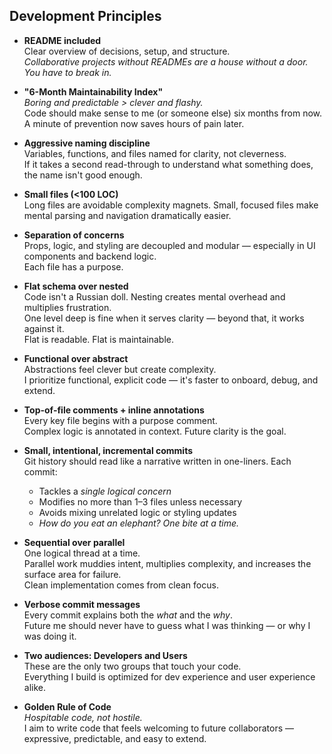 ## Development Principles

-   **README included**  
    Clear overview of decisions, setup, and structure.  
    _Collaborative projects without READMEs are a house without a door. You have to break in._

-   **"6-Month Maintainability Index"**  
    _Boring and predictable > clever and flashy._  
    Code should make sense to me (or someone else) six months from now.  
    A minute of prevention now saves hours of pain later.

-   **Aggressive naming discipline**  
    Variables, functions, and files named for clarity, not cleverness.  
    If it takes a second read-through to understand what something does, the name isn't good enough.

-   **Small files (<100 LOC)**  
    Long files are avoidable complexity magnets. Small, focused files make mental parsing and navigation dramatically easier.

-   **Separation of concerns**  
    Props, logic, and styling are decoupled and modular — especially in UI components and backend logic.  
    Each file has a purpose.

-   **Flat schema over nested**  
    Code isn't a Russian doll. Nesting creates mental overhead and multiplies frustration.  
    One level deep is fine when it serves clarity — beyond that, it works against it.  
    Flat is readable. Flat is maintainable.

-   **Functional over abstract**  
    Abstractions feel clever but create complexity.  
    I prioritize functional, explicit code — it's faster to onboard, debug, and extend.

-   **Top-of-file comments + inline annotations**  
    Every key file begins with a purpose comment.  
    Complex logic is annotated in context. Future clarity is the goal.

-   **Small, intentional, incremental commits**  
    Git history should read like a narrative written in one-liners. Each commit:

    -   Tackles a _single logical concern_
    -   Modifies no more than 1–3 files unless necessary
    -   Avoids mixing unrelated logic or styling updates
    -   _How do you eat an elephant? One bite at a time._

-   **Sequential over parallel**  
    One logical thread at a time.  
    Parallel work muddies intent, multiplies complexity, and increases the surface area for failure.  
    Clean implementation comes from clean focus.

-   **Verbose commit messages**  
    Every commit explains both the _what_ and the _why_.  
    Future me should never have to guess what I was thinking — or why I was doing it.

-   **Two audiences: Developers and Users**  
    These are the only two groups that touch your code.  
    Everything I build is optimized for dev experience and user experience alike.

-   **Golden Rule of Code**  
    _Hospitable code, not hostile._  
    I aim to write code that feels welcoming to future collaborators — expressive, predictable, and easy to extend.
